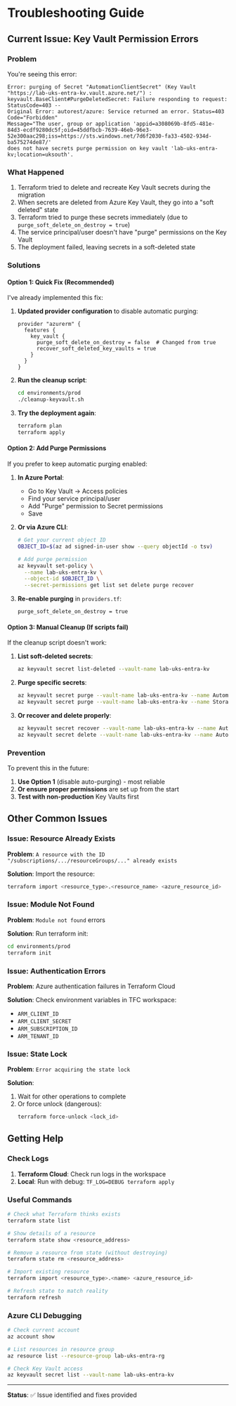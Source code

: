 # Troubleshooting Guide

## Current Issue: Key Vault Permission Errors

### Problem
You're seeing this error:
```
Error: purging of Secret "AutomationClientSecret" (Key Vault "https://lab-uks-entra-kv.vault.azure.net/") : 
keyvault.BaseClient#PurgeDeletedSecret: Failure responding to request: StatusCode=403 -- 
Original Error: autorest/azure: Service returned an error. Status=403 Code="Forbidden" 
Message="The user, group or application 'appid=a308069b-8fd5-481e-84d3-ecdf9280dc5f;oid=45ddfbcb-7639-46eb-96e3-52e300aac298;iss=https://sts.windows.net/7d6f2030-fa33-4502-934d-ba575274de87/' 
does not have secrets purge permission on key vault 'lab-uks-entra-kv;location=uksouth'.
```

### What Happened
1. Terraform tried to delete and recreate Key Vault secrets during the migration
2. When secrets are deleted from Azure Key Vault, they go into a "soft deleted" state
3. Terraform tried to purge these secrets immediately (due to `purge_soft_delete_on_destroy = true`)
4. The service principal/user doesn't have "purge" permissions on the Key Vault
5. The deployment failed, leaving secrets in a soft-deleted state

### Solutions

#### Option 1: Quick Fix (Recommended)
I've already implemented this fix:

1. **Updated provider configuration** to disable automatic purging:
   ```hcl
   provider "azurerm" {
     features {
       key_vault {
         purge_soft_delete_on_destroy = false  # Changed from true
         recover_soft_deleted_key_vaults = true
       }
     }
   }
   ```

2. **Run the cleanup script**:
   ```bash
   cd environments/prod
   ./cleanup-keyvault.sh
   ```

3. **Try the deployment again**:
   ```bash
   terraform plan
   terraform apply
   ```

#### Option 2: Add Purge Permissions
If you prefer to keep automatic purging enabled:

1. **In Azure Portal**:
   - Go to Key Vault → Access policies
   - Find your service principal/user
   - Add "Purge" permission to Secret permissions
   - Save

2. **Or via Azure CLI**:
   ```bash
   # Get your current object ID
   OBJECT_ID=$(az ad signed-in-user show --query objectId -o tsv)
   
   # Add purge permission
   az keyvault set-policy \
     --name lab-uks-entra-kv \
     --object-id $OBJECT_ID \
     --secret-permissions get list set delete purge recover
   ```

3. **Re-enable purging** in `providers.tf`:
   ```hcl
   purge_soft_delete_on_destroy = true
   ```

#### Option 3: Manual Cleanup (If scripts fail)
If the cleanup script doesn't work:

1. **List soft-deleted secrets**:
   ```bash
   az keyvault secret list-deleted --vault-name lab-uks-entra-kv
   ```

2. **Purge specific secrets**:
   ```bash
   az keyvault secret purge --vault-name lab-uks-entra-kv --name AutomationClientSecret
   az keyvault secret purge --vault-name lab-uks-entra-kv --name StorageAccountKey
   ```

3. **Or recover and delete properly**:
   ```bash
   az keyvault secret recover --vault-name lab-uks-entra-kv --name AutomationClientSecret
   az keyvault secret delete --vault-name lab-uks-entra-kv --name AutomationClientSecret
   ```

### Prevention
To prevent this in the future:

1. **Use Option 1** (disable auto-purging) - most reliable
2. **Or ensure proper permissions** are set up from the start
3. **Test with non-production** Key Vaults first

## Other Common Issues

### Issue: Resource Already Exists
**Problem**: `A resource with the ID "/subscriptions/.../resourceGroups/..." already exists`

**Solution**: Import the resource:
```bash
terraform import <resource_type>.<resource_name> <azure_resource_id>
```

### Issue: Module Not Found
**Problem**: `Module not found` errors

**Solution**: Run terraform init:
```bash
cd environments/prod
terraform init
```

### Issue: Authentication Errors
**Problem**: Azure authentication failures in Terraform Cloud

**Solution**: Check environment variables in TFC workspace:
- `ARM_CLIENT_ID`
- `ARM_CLIENT_SECRET`
- `ARM_SUBSCRIPTION_ID`
- `ARM_TENANT_ID`

### Issue: State Lock
**Problem**: `Error acquiring the state lock`

**Solution**: 
1. Wait for other operations to complete
2. Or force unlock (dangerous):
   ```bash
   terraform force-unlock <lock_id>
   ```

## Getting Help

### Check Logs
1. **Terraform Cloud**: Check run logs in the workspace
2. **Local**: Run with debug: `TF_LOG=DEBUG terraform apply`

### Useful Commands
```bash
# Check what Terraform thinks exists
terraform state list

# Show details of a resource
terraform state show <resource_address>

# Remove a resource from state (without destroying)
terraform state rm <resource_address>

# Import existing resource
terraform import <resource_type>.<name> <azure_resource_id>

# Refresh state to match reality
terraform refresh
```

### Azure CLI Debugging
```bash
# Check current account
az account show

# List resources in resource group
az resource list --resource-group lab-uks-entra-rg

# Check Key Vault access
az keyvault secret list --vault-name lab-uks-entra-kv
```

---

**Status**: ✅ Issue identified and fixes provided 